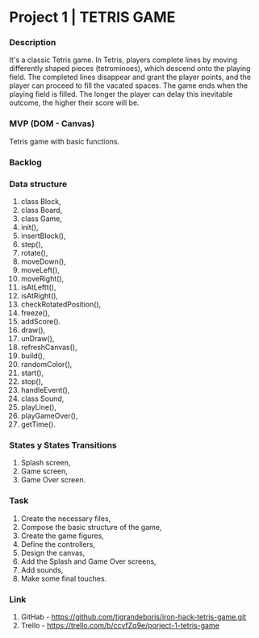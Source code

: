 # **Project 1 | TETRIS GAME**

### **Description**

It's a classic Tetris game.
In Tetris, players complete lines by moving differently shaped pieces (tetrominoes), which
descend onto the playing field. The completed lines disappear and grant the player points, and the player can proceed to
fill the vacated spaces. The game ends when the playing field is filled. The longer the player can delay this inevitable
outcome, the higher their score will be.

### **MVP (DOM - Canvas)**

Tetris game with basic functions.

### **Backlog**

### **Data structure**

1. class Block,
2. class Board,
3. class Game,
4. init(),
5. insertBlock(),
6. step(),
7. rotate(),
8. moveDown(),
9. moveLeft(),
10. moveRight(),
11. isAtLeftt(),
12. isAtRight(),
13. checkRotatedPosition(),
14. freeze(),
15. addScore().
16. draw(),
17. unDraw(),
18. refreshCanvas(),
19. build(),
20. randomColor(),
21. start(),
22. stop(),
23. handleEvent(),
24. class Sound,
25. playLine(),
26. playGameOver(),
27. getTime().

### **States y States Transitions**

1. Splash screen,
2. Game screen,
3. Game Over screen.

### **Task**

1. Create the necessary files,
2. Compose the basic structure of the game,
3. Create the game figures,
4. Define the controllers,
5. Design the canvas,
6. Add the Splash and Game Over screens,
7. Add sounds,
8. Make some final touches.

### **Link**

1. GitHab - https://github.com/tigrandeboris/iron-hack-tetris-game.git
2. Trello - https://trello.com/b/ccvfZq9e/porject-1-tetris-game
